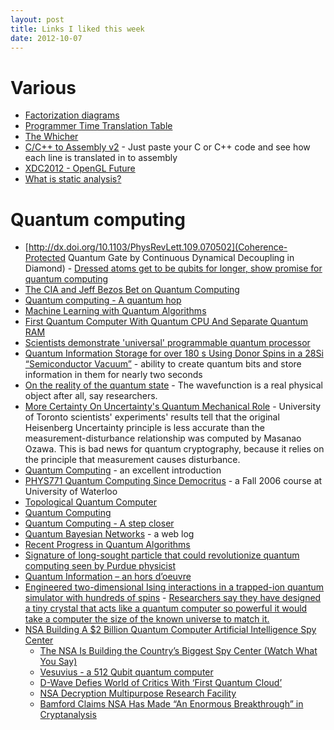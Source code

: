 ```yaml
---
layout: post
title: Links I liked this week
date: 2012-10-07
---
```

# Various

* [Factorization diagrams](http://mathlesstraveled.com/2012/10/05/factorization-diagrams/)
* [Programmer Time Translation Table](http://coding.abel.nu/2012/06/programmer-time-translation-table/)
* [The Whicher](https://www.thewhicher.com/)
* [C/C++ to Assembly v2](http://assembly.ynh.io/) - Just paste your C or C++ code and see how each line is translated in to assembly
* [XDC2012 - OpenGL Future](http://www.youtube.com/watch?v=LesAb4sTXgA)
* [What is static analysis?](http://matt.might.net/articles/intro-static-analysis/)

# Quantum computing

* [http://dx.doi.org/10.1103/PhysRevLett.109.070502](Coherence-Protected Quantum Gate by Continuous Dynamical Decoupling in Diamond) - [Dressed atoms get to be qubits for longer, show promise for quantum computing](http://arstechnica.com/science/2012/10/dressed-atoms-get-to-be-qubits-for-longer-show-promise-for-quantum-computing/)
* [The CIA and Jeff Bezos Bet on Quantum Computing](http://www.technologyreview.com/news/429429/the-cia-and-jeff-bezos-bet-on-quantum-computing/)
* [Quantum computing - A quantum hop](http://www.economist.com/node/16422424)
* [Machine Learning with Quantum Algorithms](http://googleresearch.blogspot.com/2009/12/machine-learning-with-quantum.html)
* [First Quantum Computer With Quantum CPU And Separate Quantum RAM](http://www.technologyreview.com/view/425495/first-quantum-computer-with-quantum-cpu-and/)
* [Scientists demonstrate 'universal' programmable quantum processor](http://phys.org/news177515046.html)
* [Quantum Information Storage for over 180 s Using Donor Spins in a 28Si “Semiconductor Vacuum”](http://www.sciencemag.org/content/336/6086/1280.full) - ability to create quantum bits and store information in them for nearly two seconds
* [On the reality of the quantum state](http://xxx.lanl.gov/abs/1111.3328) - The wavefunction is a real physical object after all, say researchers.
* [More Certainty On Uncertainty's Quantum Mechanical Role](http://www.sciencedaily.com/releases/2012/10/121004121638.htm) - University of Toronto scientists' experiments' results tell that the original Heisenberg Uncertainty principle is less accurate than the measurement-disturbance relationship was computed by Masanao Ozawa. This is bad news for quantum cryptography, because it relies on the principle that measurement causes disturbance.
* [Quantum Computing](http://plato.stanford.edu/entries/qt-quantcomp/) - an excellent introduction
* [PHYS771 Quantum Computing Since Democritus](http://www.scottaaronson.com/democritus/default.html) - a Fall 2006 course at University of Waterloo
* [Topological Quantum Computer](http://en.wikipedia.org/wiki/Topological_quantum_computer)
* [Quantum Computing](http://www.explainingcomputers.com/quantum.html)
* [Quantum Computing - A step closer](http://www.abc.net.au/radionational/programs/scienceshow/quantum-computing-e28093-a-step-closer/4159782)
* [Quantum Bayesian Networks](http://qbnets.wordpress.com/) - a web log
* [Recent Progress in Quantum Algorithms](http://cacm.acm.org/magazines/2010/2/69352-recent-progress-in-quantum-algorithms/fulltext)
* [Signature of long-sought particle that could revolutionize quantum computing seen by Purdue physicist](http://www.purdue.edu/newsroom/releases/2012/Q3/signature-of-long-sought-particle-that-could-revolutionize-quantum-computing-seen-by-purdue-physicist.html)
* [Quantum Information – an hors d’oeuvre](http://ewanmarshall.com/?p=87)
* [Engineered two-dimensional Ising interactions in a trapped-ion quantum simulator with hundreds of spins](http://www.nature.com/nature/journal/v484/n7395/full/nature10981.html) - [Researchers say they have designed a tiny crystal that acts like a quantum computer so powerful it would take a computer the size of the known universe to match it.](http://www.abc.net.au/science/articles/2012/04/26/3489504.htm)
* [NSA Building A $2 Billion Quantum Computer Artificial Intelligence Spy Center](http://blog.alexanderhiggins.com/2012/03/18/nsa-building-a-2-billion-quantum-computer-spy-center-98341/)
  * [The NSA Is Building the Country’s Biggest Spy Center (Watch What You Say)](http://www.wired.com/threatlevel/2012/03/ff_nsadatacenter/all/1)
  * [Vesuvius - a 512 Qubit quantum computer](http://universal-machine.blogspot.com/2012/04/vesuvius-512-qubit-quantum-computer.html)
  * [D-Wave Defies World of Critics With ‘First Quantum Cloud’](http://www.wired.com/wiredenterprise/2012/02/dwave-quantum-cloud/all/1)
  * [NSA Decryption Multipurpose Research Facility](http://cryptome.org/2012-info/nsa-mrf/nsa-mrf.htm)
  * [Bamford Claims NSA Has Made “An Enormous Breakthrough” in Cryptanalysis](http://cryptogon.com/?p=28078)

